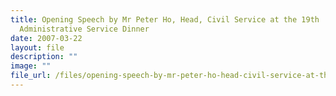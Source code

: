 ```yaml
---
title: Opening Speech by Mr Peter Ho, Head, Civil Service at the 19th
  Administrative Service Dinner
date: 2007-03-22
layout: file
description: ""
image: ""
file_url: /files/opening-speech-by-mr-peter-ho-head-civil-service-at-the-19th-administrative-service-dinner.pdf
---
```


